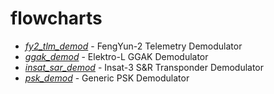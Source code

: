 # flowcharts
 - *[fy2_tlm_demod](fy2_tlm_demod)* - FengYun-2 Telemetry Demodulator
 - *[ggak_demod](ggak_demod)* - Elektro-L GGAK Demodulator
 - *[insat_sar_demod](insat_sar_demod)* - Insat-3 S&R Transponder Demodulator
 - *[psk_demod](psk_demod)* - Generic PSK Demodulator
